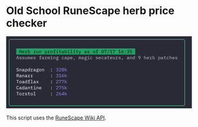 # Old School RuneScape herb price checker

![screenshot of program running](./herbPriceScreenshot.png)

This script uses the [RuneScape Wiki API](https://oldschool.runescape.wiki/w/RuneScape:Real-time_Prices).
